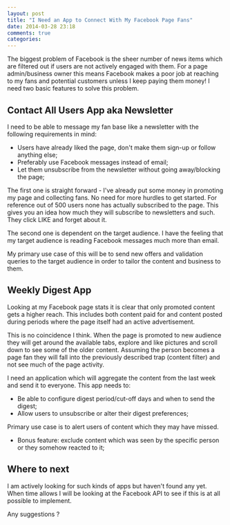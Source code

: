 ```yaml
---
layout: post
title: "I Need an App to Connect With My Facebook Page Fans"
date: 2014-03-28 23:18
comments: true
categories: 
---
```


The biggest problem of Facebook is the sheer number of news items 
which are filtered out if users are not actively engaged with them.
For a page admin/business owner this means Facebook makes a poor job at reaching
to my fans and potential customers unless I keep paying them money!
I need two basic features to solve this problem. 


Contact All Users App aka Newsletter
------------------------------------

I need to be able to message my fan base like a newsletter with the following
requirements in mind:

* Users have already liked the page, don't make them sign-up or follow anything else;
* Preferably use Facebook messages instead of email;
* Let them unsubscribe from the newsletter without going away/blocking the page;

The first one is straight forward - I've already put some money in promoting my page
and collecting fans. No need for more hurdles to get started. For reference out of 500
users none has actually subscribed to the page. This gives you an idea how much they
will subscribe to newsletters and such. They click LIKE and forget about it.

The second one is dependent on the target audience. I have the feeling that my target
audience is reading Facebook messages much more than email.

My primary use case of this will be to send new offers and validation queries to the
target audience in order to tailor the content and business to them.


Weekly Digest App
-----------------

Looking at my Facebook page stats it is clear that only promoted content gets a higher reach.
This includes both content paid for and content posted during periods where the page itself
had an active advertisement.

This is no coincidence I think. When the page is promoted to new audience they will get around
the available tabs, explore and like pictures and scroll down to see some of the older content.
Assuming the person becomes a page fan they will fall into the previously described trap (content filter)
and not see much of the page activity.

I need an application which will aggregate the content from the last week and send it to
everyone. This app needs to:

* Be able to configure digest period/cut-off days and when to send the digest;
* Allow users to unsubscribe or alter their digest preferences;

Primary use case is to alert users of content which they may have missed.

* Bonus feature: exclude content which was seen by the specific person or they somehow reacted to it;




Where to next 
--------------


I am actively looking for such kinds of apps but haven't found any yet. When time allows I will
be looking at the Facebook API to see if this is at all possible to implement. 

Any suggestions ? 
